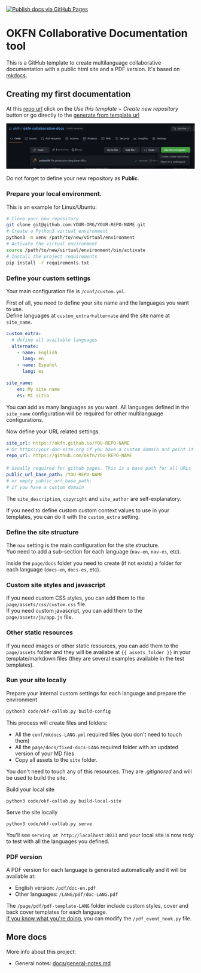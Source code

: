 [![Publish docs via GitHub Pages](https://github.com/okfn/okfn-collaborative-docs/actions/workflows/page.yml/badge.svg)](https://github.com/okfn/okfn-collaborative-docs/actions/workflows/page.yml)

# OKFN Collaborative Documentation tool

This is a GitHub template to create multilanguage collaborative documentation with a
public html site and a PDF version. It's based on [mkdocs](https://www.mkdocs.org).   

## Creating my first documentation

At this [repo url](https://github.com/okfn/okfn-collaborative-docs/)
click on the _Use this template_ + _Create new repository_ button
or go directly to the [generate from template url](https://github.com/okfn/okfn-collaborative-docs/generate)

![Use template](docs/imgs/use-template.png)

Do not forget to define your new repository as **Public**.  

### Prepare your local environment.

This is an example for Linux/Ubuntu:

```bash
# Clone your new repository 
git clone git@github.com:YOUR-ORG/YOUR-REPO-NAME.git
# Create a Python3 virtual environment
python3 -m venv /path/to/new/virtual/environment
# Activate the virtual environment
source /path/to/new/virtual/environment/bin/activate
# Install the project requirements
pip install -r requirements.txt
``` 

### Define your custom settings

Your main configuration file is `/conf/custom.yml`.  

First of all, you need to define your site name and the languages you want to use.  
Define languages at `custom_extra`->`alternate` and the site name at `site_name`.  

```yaml
custom_extra:
  # define all available languages
  alternate:
    - name: English
      lang: en
    - name: Español
      lang: es
```

```yaml
site_name:
    en: My site name
    es: Mi sitio
```

You can add as many languages as you want. 
All languages defined in the `site_name` configuration will be required for other multilanguage configurations.  

Now define your URL related settings.

```yaml
site_url: https://okfn.github.io/YOU-REPO-NAME
# Or https:/your-doc-site.org if you have a custom domain and point it to GitHub Pages
repo_url: https://github.com/okfn/YOU-REPO-NAME

# Usually required for github pages. This is a base path for all URLs
public_url_base_path: /YOU-REPO-NAME
# or empty public_url_base_path: 
# if you have a custom domain
```

The `site_description`, `copyright` and `site_author` are self-explanatory.  

If you need to define custom custom context values to use in your templates, you can do it with the `custom_extra` setting.  

### Define the site structure

The `nav` setting is the main configuration for the site structure.  
Yuo need to add a sub-section for each language (`nav-en`, `nav-es`, etc).  

Inside the `page/docs` folder you need to create (if not exists) a folder
for each language (`docs-en`, `docs-es`, etc).  

### Custom site styles and javascript

If you need custom CSS styles, you can add them to the `page/assets/css/custom.css` file.  
If you need custom javascript, you can add them to the `page/assets/js/app.js` file.  

### Other static resources

If you need images or other static resources, you can add them to the `page/assets` folder and they will be availabe
at `{{ assets_folder }}` in your template/markdown files (they are several examples available in the test templates).  

### Run your site locally

Prepare your internal custom settings for each language and prepare the environment

```bash
python3 code/okf-collab.py build-config
```
This process will create files and folders:
 - All the `conf/mkdocs-LANG.yml` required files (you don't need to touch them)
 - All the `page/docs/fixed-docs-LANG` required folder with an updated version of your MD files
 - Copy all assets to the `site` folder.

You don't need to touch any of this resources. They are _.gitignored_ and will be used to build the site.  

Build your local site
```
python3 code/okf-collab.py build-local-site
```

Serve the site locally

```
python3 code/okf-collab.py serve
```

You'll see `serving at http://localhost:8033` and your local site is now redy to test with
all the languages you defined.  


### PDF version

A PDF version for each language is generated automatically and it will be available at:
 - English version: `/pdf/doc-en.pdf`
 - Other languages: `/LANG/pdf/doc-LANG.pdf`

The `/page/pdf/pdf-template-LANG` folder include custom styles,
cover and back cover templates for each language.  
[If you know what you're doing](https://github.com/orzih/mkdocs-with-pdf/blob/master/README.md#sample-pdf_event_hookpy-or-pdf_event_hook__init__py),
you can modify the `/pdf_event_hook.py` file.  

## More docs

More info about this project:

 - General notes: [docs/general-notes.md](docs/general-notes.md)
